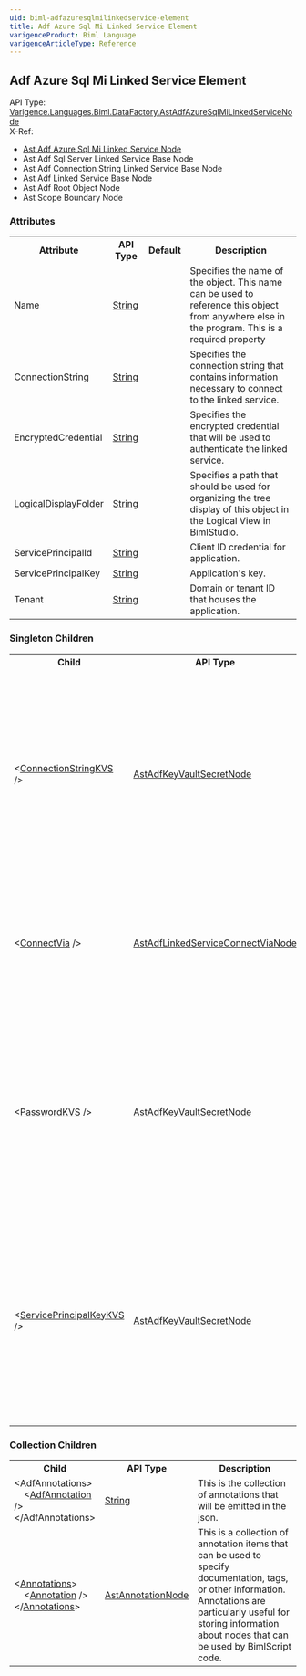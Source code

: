 ```yaml
---
uid: biml-adfazuresqlmilinkedservice-element
title: Adf Azure Sql Mi Linked Service Element
varigenceProduct: Biml Language
varigenceArticleType: Reference
---
```

## Adf Azure Sql Mi Linked Service Element<div class="AssemblyInfoGroup"><div class="CrossReferenceGroup"><div class="CrossReferenceHeader">API Type:</div><div class="CrossReferenceValue"><a href="../api-reference/Varigence.Languages.Biml.DataFactory.AstAdfAzureSqlMiLinkedServiceNode.html">Varigence.Languages.Biml.DataFactory.AstAdfAzureSqlMiLinkedServiceNode</a></div></div><div class="CrossReferenceGroup"><div class="CrossReferenceHeader">X-Ref:</div><ul class="xrefRow"><li><a class='xref' href ="Varigence.Languages.Biml.DataFactory.AstAdfAzureSqlMiLinkedServiceNode.html">Ast Adf Azure Sql Mi Linked Service Node</a></li><li><span>Ast Adf Sql Server Linked Service Base Node</span></li><li><span>Ast Adf Connection String Linked Service Base Node</span></li><li><span>Ast Adf Linked Service Base Node</span></li><li><span>Ast Adf Root Object Node</span></li><li><span>Ast Scope Boundary Node</span></li></ul></div></div><div class="AttributeGroup"><h3>Attributes</h3><table id="AttributeList" class="AttributeList"><tbody><tr><th class="AttributeNameColumnHeader">Attribute</th><th class="AttributeTypeColumnHeader">API Type</th><th class="AttributeDefaultColumnHeader">Default</th><th class="AttributeSummaryColumnHeader">Description</th></tr><tr class="ad0"><td class="AttributeName">Name</td><td class="AttributeType"><a href="https://msdn.microsoft.com/en-us/library/System.String.aspx">String</a></td><td class="AttributeDefault">&nbsp;</td><td class="AttributeSummary"><div class ="SummaryItem">Specifies the name of the object.  This name can be used to reference this object from anywhere else in the program. This is a required property</div></td></tr><tr class="ad1"><td class="AttributeName">ConnectionString</td><td class="AttributeType"><a href="https://msdn.microsoft.com/en-us/library/System.String.aspx">String</a></td><td class="AttributeDefault">&nbsp;</td><td class="AttributeSummary"><div class ="SummaryItem">Specifies the connection string that contains information necessary to connect to the linked service. </div></td></tr><tr class="ad0"><td class="AttributeName">EncryptedCredential</td><td class="AttributeType"><a href="https://msdn.microsoft.com/en-us/library/System.String.aspx">String</a></td><td class="AttributeDefault">&nbsp;</td><td class="AttributeSummary"><div class ="SummaryItem">Specifies the encrypted credential that will be used to authenticate the linked service. </div></td></tr><tr class="ad1"><td class="AttributeName">LogicalDisplayFolder</td><td class="AttributeType"><a href="https://msdn.microsoft.com/en-us/library/System.String.aspx">String</a></td><td class="AttributeDefault">&nbsp;</td><td class="AttributeSummary"><div class ="SummaryItem">Specifies a path that should be used for organizing the tree display of this object in the Logical View in BimlStudio. </div></td></tr><tr class="ad0"><td class="AttributeName">ServicePrincipalId</td><td class="AttributeType"><a href="https://msdn.microsoft.com/en-us/library/System.String.aspx">String</a></td><td class="AttributeDefault">&nbsp;</td><td class="AttributeSummary"><div class ="SummaryItem">Client ID credential for application. </div></td></tr><tr class="ad1"><td class="AttributeName">ServicePrincipalKey</td><td class="AttributeType"><a href="https://msdn.microsoft.com/en-us/library/System.String.aspx">String</a></td><td class="AttributeDefault">&nbsp;</td><td class="AttributeSummary"><div class ="SummaryItem">Application's key. </div></td></tr><tr class="ad0"><td class="AttributeName">Tenant</td><td class="AttributeType"><a href="https://msdn.microsoft.com/en-us/library/System.String.aspx">String</a></td><td class="AttributeDefault">&nbsp;</td><td class="AttributeSummary"><div class ="SummaryItem">Domain or tenant ID that houses the application. </div></td></tr></tbody></table></div><div class="ChildGroup">### Singleton Children<table id="ChildList" class="ChildList"><tbody><tr><th class="ChildNameColumnHeader">Child</th><th class="ChildTypeColumnHeader">API Type</th><th class="ChildSummaryColumnHeader">Description</th></tr><tr class="cd0"><td class="ChildName"><span class="punc">&lt;</span><a href=Varigence.Languages.Biml.DataFactory.AstAdfKeyVaultSecretNode.html">ConnectionStringKVS</a><span class="punc"> /&gt;</span></td><td class="ChildType"><a href="../api-reference/Varigence.Languages.Biml.DataFactory.AstAdfKeyVaultSecretNode.html">AstAdfKeyVaultSecretNode</a></td><td class="ChildSummary">Defines a field in a Linked Service that references a key vault secret. This allows users to reference a password without putting it explicitly in the Azure Data Factory json. </td></tr><tr class="cd1"><td class="ChildName"><span class="punc">&lt;</span><a href=Varigence.Languages.Biml.DataFactory.AstAdfLinkedServiceConnectViaNode.html">ConnectVia</a><span class="punc"> /&gt;</span></td><td class="ChildType"><a href="../api-reference/Varigence.Languages.Biml.DataFactory.AstAdfLinkedServiceConnectViaNode.html">AstAdfLinkedServiceConnectViaNode</a></td><td class="ChildSummary">Specifies the integration runtime that should be used to connect to the selected linked service. </td></tr><tr class="cd0"><td class="ChildName"><span class="punc">&lt;</span><a href=Varigence.Languages.Biml.DataFactory.AstAdfKeyVaultSecretNode.html">PasswordKVS</a><span class="punc"> /&gt;</span></td><td class="ChildType"><a href="../api-reference/Varigence.Languages.Biml.DataFactory.AstAdfKeyVaultSecretNode.html">AstAdfKeyVaultSecretNode</a></td><td class="ChildSummary">Defines a field in a Linked Service that references a key vault secret. This allows users to reference a password without putting it explicitly in the Azure Data Factory json. </td></tr><tr class="cd1"><td class="ChildName"><span class="punc">&lt;</span><a href=Varigence.Languages.Biml.DataFactory.AstAdfKeyVaultSecretNode.html">ServicePrincipalKeyKVS</a><span class="punc"> /&gt;</span></td><td class="ChildType"><a href="../api-reference/Varigence.Languages.Biml.DataFactory.AstAdfKeyVaultSecretNode.html">AstAdfKeyVaultSecretNode</a></td><td class="ChildSummary">Defines a field in a Linked Service that references a key vault secret. This allows users to reference a password without putting it explicitly in the Azure Data Factory json. </td></tr></tbody></table></div><div class="ChildGroup">### Collection Children<table id="ChildList" class="ChildList"><tbody><tr><th class="ChildNameColumnHeader">Child</th><th class="ChildTypeColumnHeader">API Type</th><th class="ChildSummaryColumnHeader">Description</th></tr><tr class="cd0"><td class="ChildName"><span class="punc">&lt;</span>AdfAnnotations<span class="punc">&gt;</span><br />&nbsp;&nbsp;&nbsp;&nbsp;<span class="punc">&lt;</span><a href=https://msdn.microsoft.com/en-us/library/System.String.aspx">AdfAnnotation</a> <span class="punc">/&gt;</span><br /><span class="punc">&lt;/</span>AdfAnnotations<span class="punc">&gt;</span></td><td class="ChildType"><a href="https://msdn.microsoft.com/en-us/library/System.String.aspx">String</a></td><td class="ChildSummary"><div class ="SummaryItem">This is the collection of annotations that will be emitted in the json. </div></td></tr><tr class="cd1"><td class="ChildName"><span class="punc">&lt;</span><a href=Varigence.Languages.Biml.AstNode_Annotations.html">Annotations</a><span class="punc">&gt;</span><br />&nbsp;&nbsp;&nbsp;&nbsp;<span class="punc">&lt;</span><a href=Varigence.Languages.Biml.AstAnnotationNode.html">Annotation</a> <span class="punc">/&gt;</span><br /><span class="punc">&lt;/</span><a href=Varigence.Languages.Biml.AstNode_Annotations.html">Annotations</a><span class="punc">&gt;</span></td><td class="ChildType"><a href="../api-reference/Varigence.Languages.Biml.AstAnnotationNode.html">AstAnnotationNode</a></td><td class="ChildSummary"><div class ="SummaryItem">This is a collection of annotation items that can be used to specify documentation, tags, or other information.  Annotations are particularly useful for storing information about nodes that can be used by BimlScript code. </div></td></tr></tbody></table></div>